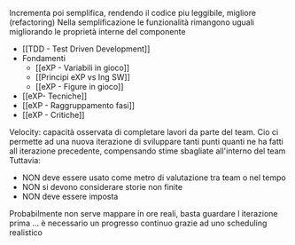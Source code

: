 Incrementa poi semplifica, rendendo il codice piu leggibile, migliore (refactoring)
Nella semplificazione le funzionalità rimangono uguali migliorando le proprietà interne del componente

- [[TDD - Test Driven Development]]
- Fondamenti
	- [[eXP - Variabili in gioco]]
	- [[Principi eXP vs Ing SW]]
	- [[eXP - Figure in gioco]]
- [[eXP- Tecniche]]
- [[eXP - Raggruppamento fasi]]
- [[eXP - Critiche]]

Velocity: capacità osservata di completare lavori da parte del team. Cio ci permette ad una nuova iterazione di sviluppare tanti punti quanti ne ha fatti all iterazione precedente, compensando stime sbagliate all'interno del team
Tuttavia:
- NON deve essere usato come metro di valutazione tra team o nel tempo
- NON si devono considerare storie non finite
- NON deve essere imposta


Probabilmente non serve mappare in ore reali, basta guardare l iterazione prima 
...
è necessario un progresso continuo grazie ad uno scheduling realistico